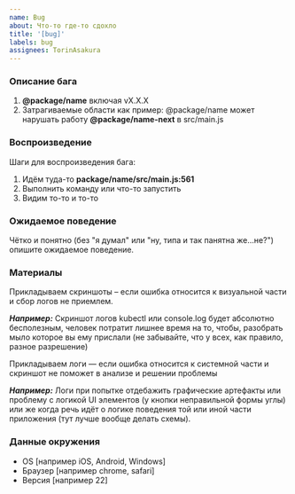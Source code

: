 ```yaml
---
name: Bug
about: Что-то где-то сдохло
title: '[bug]'
labels: bug
assignees: TorinAsakura
---
```


### Описание бага

1. **@package/name** включая vX.X.X
2. Затрагиваемые области как пример: @package/name может нарушать работу **@package/name-next** в src/main.js

### Воспроизведение

Шаги для воспроизведения бага:

1. Идём туда-то **package/name/src/main.js:561**
2. Выполнить команду или что-то запустить
3. Видим то-то и то-то

### Ожидаемое поведение

Чётко и понятно (без "я думал" или "ну, типа и так панятна же…не?") опишите ожидаемое поведение.

### Материалы

Прикладываем скриншоты – если ошибка относится к визуальной части и сбор логов не приемлем.

**_Например:_**
Скриншот логов kubectl или console.log будет абсолютно бесполезным, человек потратит лишнее время на то, чтобы, разобрать мыло которое вы ему прислали (не забывайте, что у всех, как правило, разное разрешение)

Прикладываем логи — если ошибка относится к системной части и скриншот не поможет в анализе и решении проблемы

**_Например:_**
Логи при попытке отдебажить графические артефакты или проблему с логикой UI элементов (у кнопки неправильной формы углы) или же когда речь идёт о логике поведения той или иной части приложения (тут лучше вообще делать схемы).

### Данные окружения

- OS [например iOS, Android, Windows]
- Браузер [например chrome, safari]
- Версия [например 22]
